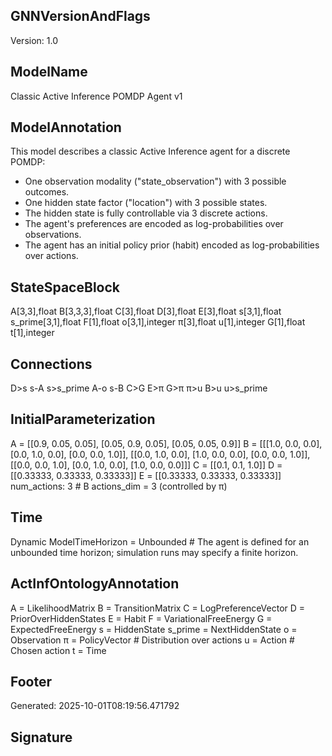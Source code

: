 ## GNNVersionAndFlags
Version: 1.0

## ModelName
Classic Active Inference POMDP Agent v1

## ModelAnnotation
This model describes a classic Active Inference agent for a discrete POMDP:
- One observation modality ("state_observation") with 3 possible outcomes.
- One hidden state factor ("location") with 3 possible states.
- The hidden state is fully controllable via 3 discrete actions.
- The agent's preferences are encoded as log-probabilities over observations.
- The agent has an initial policy prior (habit) encoded as log-probabilities over actions.

## StateSpaceBlock
A[3,3],float
B[3,3,3],float
C[3],float
D[3],float
E[3],float
s[3,1],float
s_prime[3,1],float
F[1],float
o[3,1],integer
π[3],float
u[1],integer
G[1],float
t[1],integer

## Connections
D>s
s-A
s>s_prime
A-o
s-B
C>G
E>π
G>π
π>u
B>u
u>s_prime

## InitialParameterization
A = [[0.9, 0.05, 0.05], [0.05, 0.9, 0.05], [0.05, 0.05, 0.9]]
B = [[[1.0, 0.0, 0.0], [0.0, 1.0, 0.0], [0.0, 0.0, 1.0]], [[0.0, 1.0, 0.0], [1.0, 0.0, 0.0], [0.0, 0.0, 1.0]], [[0.0, 0.0, 1.0], [0.0, 1.0, 0.0], [1.0, 0.0, 0.0]]]
C = [[0.1, 0.1, 1.0]]
D = [[0.33333, 0.33333, 0.33333]]
E = [[0.33333, 0.33333, 0.33333]]
num_actions: 3       # B actions_dim = 3 (controlled by π)

## Time
Dynamic
ModelTimeHorizon = Unbounded # The agent is defined for an unbounded time horizon; simulation runs may specify a finite horizon.

## ActInfOntologyAnnotation
A = LikelihoodMatrix
B = TransitionMatrix
C = LogPreferenceVector
D = PriorOverHiddenStates
E = Habit
F = VariationalFreeEnergy
G = ExpectedFreeEnergy
s = HiddenState
s_prime = NextHiddenState
o = Observation
π = PolicyVector # Distribution over actions
u = Action       # Chosen action
t = Time

## Footer
Generated: 2025-10-01T08:19:56.471792

## Signature
